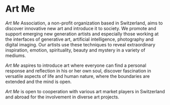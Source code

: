 # Art Me

*Art Me* Association, a non-profit organization based in Switzerland, aims to discover innovative new art and introduce it to society. We promote and support emerging new generation artists and especially those working at the interfaces of generative art, artificial intelligence, photography and digital imaging.  Our artists use these techniques to reveal extraordinary inspiration, emotion, spirituality, beauty and mystery in a variety of mediums.

 *Art Me* aspires to introduce art where everyone can find a personal response and reflection in his or her own soul, discover fascination in versatile aspects of life and human nature, where the boundaries are extended and the mind is open.  

 *Art Me* is open to cooperation with various art market players in Switzerland and abroad for the involvement in diverse art projects. 
